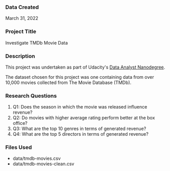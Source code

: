### Data Created
March 31, 2022

### Project Title
Investigate TMDb Movie Data

### Description
This project was undertaken as part of Udacity's [Data Analyst Nanodegree](https://www.udacity.com/course/data-analyst-nanodegree--nd002).

The dataset chosen for this project was one containing data from over 10,000 movies collected from The Movie Database (TMDb).

### Research Questions
1. Q1: Does the season in which the movie was released influence revenue?
2. Q2: Do movies with higher average rating perform better at the box office?
3. Q3: What are the top 10 genres in terms of generated revenue?
4. Q4: What are the top 5 directors in terms of generated revenue?

### Files Used
- data/tmdb-movies.csv
- data/tmdb-movies-clean.csv